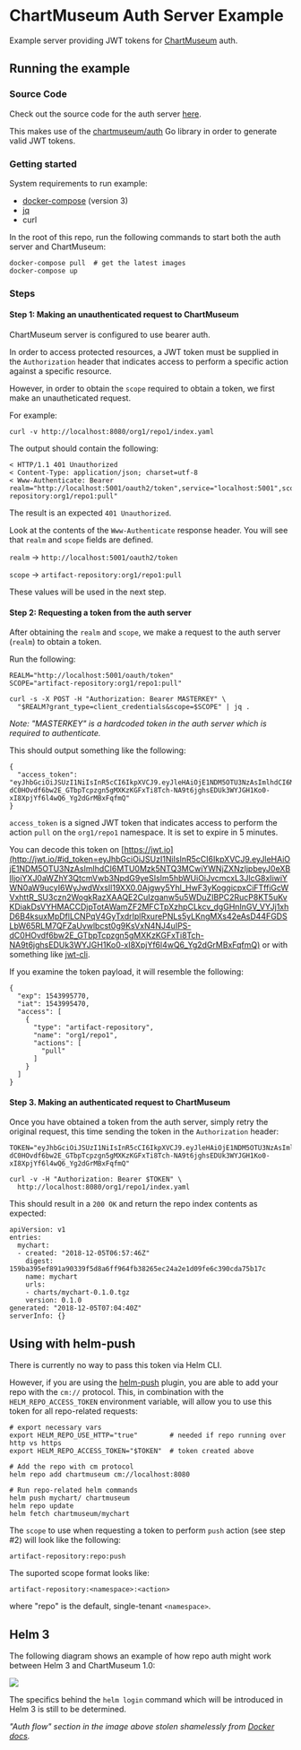 # ChartMuseum Auth Server Example

Example server providing JWT tokens for [ChartMuseum](https://github.com/helm/chartmuseum) auth.


## Running the example

### Source Code

Check out the source code for the auth server [here](authserver/main.go).

This makes use of the [chartmuseum/auth](https://github.com/chartmuseum/auth) Go library in order to generate valid JWT tokens.

### Getting started

System requirements to run example:

- [docker-compose](https://docs.docker.com/compose/) (version 3)
- [jq](https://stedolan.github.io/jq/)
- curl

In the root of this repo, run the following commands to start both the auth server and ChartMuseum:

```
docker-compose pull  # get the latest images
docker-compose up
```
### Steps

#### Step 1: Making an unauthenticated request to ChartMuseum

ChartMuseum server is configured to use bearer auth.

In order to access protected resources, a JWT token must be supplied in the `Authorization` header that indicates access to perform a specific action against a specific resource.

However, in order to obtain the `scope` required to obtain a token, we first make an unautheticated request.

For example:
```
curl -v http://localhost:8080/org1/repo1/index.yaml
```

The output should contain the following:
```
< HTTP/1.1 401 Unauthorized
< Content-Type: application/json; charset=utf-8
< Www-Authenticate: Bearer realm="http://localhost:5001/oauth2/token",service="localhost:5001",scope="artifact-repository:org1/repo1:pull"
```

The result is an expected `401 Unauthorized`.

Look at the contents of the `Www-Authenticate` response header. You will see that `realm` and `scope` fields are defined.

`realm` -> `http://localhost:5001/oauth2/token`

`scope` -> `artifact-repository:org1/repo1:pull`

These values will be used in the next step.

#### Step 2: Requesting a token from the auth server

After obtaining the `realm` and `scope`, we make a request to the auth server (`realm`) to obtain a token.

Run the following:

```
REALM="http://localhost:5001/oauth/token"
SCOPE="artifact-repository:org1/repo1:pull"

curl -s -X POST -H "Authorization: Bearer MASTERKEY" \
  "$REALM?grant_type=client_credentials&scope=$SCOPE" | jq .
```

*Note: "MASTERKEY" is a hardcoded token in the auth server which is required to authenticate.*

This should output something like the following:

```
{
  "access_token": "eyJhbGciOiJSUzI1NiIsInR5cCI6IkpXVCJ9.eyJleHAiOjE1NDM5OTU3NzAsImlhdCI6MTU0Mzk5NTQ3MCwiYWNjZXNzIjpbeyJ0eXBlIjoiYXJ0aWZhY3QtcmVwb3NpdG9yeSIsIm5hbWUiOiJvcmcxL3JlcG8xIiwiYWN0aW9ucyI6WyJwdWxsIl19XX0.0Ajgwy5Yhl_HwF3yKoggicpxCiFTffiGcWVxhttR_SU3czn2WogkRazXAAQE2CuIzganw5u5WDuZIBPC2RucP8KT5uKvKDiakDsVYHMACCDjpTotAWamZF2MFCTpXzhpCLkcv_dgGHnInGV_VYJj1xhD6B4ksuxMpDflLCNPqV4GyTxdrIplRxurePNLs5yLKngMXs42eAsD44FGDSLbW65RLM7QFZaUvwlbcst0g9KsVxN4NJ4uIPS-dC0HOvdf6bw2E_GTbpTcpzgn5gMXKzKGFxTi8Tch-NA9t6jghsEDUk3WYJGH1Ko0-xI8XpjYf6l4wQ6_Yg2dGrMBxFqfmQ"
}
```

`access_token` is a signed JWT token that indicates access to perform the action `pull` on the `org1/repo1` namespace. It is set to expire in 5 minutes.

You can decode this token on [https://jwt.io](http://jwt.io/#id_token=eyJhbGciOiJSUzI1NiIsInR5cCI6IkpXVCJ9.eyJleHAiOjE1NDM5OTU3NzAsImlhdCI6MTU0Mzk5NTQ3MCwiYWNjZXNzIjpbeyJ0eXBlIjoiYXJ0aWZhY3QtcmVwb3NpdG9yeSIsIm5hbWUiOiJvcmcxL3JlcG8xIiwiYWN0aW9ucyI6WyJwdWxsIl19XX0.0Ajgwy5Yhl_HwF3yKoggicpxCiFTffiGcWVxhttR_SU3czn2WogkRazXAAQE2CuIzganw5u5WDuZIBPC2RucP8KT5uKvKDiakDsVYHMACCDjpTotAWamZF2MFCTpXzhpCLkcv_dgGHnInGV_VYJj1xhD6B4ksuxMpDflLCNPqV4GyTxdrIplRxurePNLs5yLKngMXs42eAsD44FGDSLbW65RLM7QFZaUvwlbcst0g9KsVxN4NJ4uIPS-dC0HOvdf6bw2E_GTbpTcpzgn5gMXKzKGFxTi8Tch-NA9t6jghsEDUk3WYJGH1Ko0-xI8XpjYf6l4wQ6_Yg2dGrMBxFqfmQ) or with something like [jwt-cli](https://github.com/mike-engel/jwt-cli).

If you examine the token payload, it will resemble the following:

```
{
  "exp": 1543995770,
  "iat": 1543995470,
  "access": [
    {
      "type": "artifact-repository",
      "name": "org1/repo1",
      "actions": [
        "pull"
      ]
    }
  ]
}
```

#### Step 3. Making an authenticated request to ChartMuseum

Once you have obtained a token from the auth server, simply retry the original request, this time sending the token in the `Authorization` header:

```
TOKEN="eyJhbGciOiJSUzI1NiIsInR5cCI6IkpXVCJ9.eyJleHAiOjE1NDM5OTU3NzAsImlhdCI6MTU0Mzk5NTQ3MCwiYWNjZXNzIjpbeyJ0eXBlIjoiYXJ0aWZhY3QtcmVwb3NpdG9yeSIsIm5hbWUiOiJvcmcxL3JlcG8xIiwiYWN0aW9ucyI6WyJwdWxsIl19XX0.0Ajgwy5Yhl_HwF3yKoggicpxCiFTffiGcWVxhttR_SU3czn2WogkRazXAAQE2CuIzganw5u5WDuZIBPC2RucP8KT5uKvKDiakDsVYHMACCDjpTotAWamZF2MFCTpXzhpCLkcv_dgGHnInGV_VYJj1xhD6B4ksuxMpDflLCNPqV4GyTxdrIplRxurePNLs5yLKngMXs42eAsD44FGDSLbW65RLM7QFZaUvwlbcst0g9KsVxN4NJ4uIPS-dC0HOvdf6bw2E_GTbpTcpzgn5gMXKzKGFxTi8Tch-NA9t6jghsEDUk3WYJGH1Ko0-xI8XpjYf6l4wQ6_Yg2dGrMBxFqfmQ"

curl -v -H "Authorization: Bearer $TOKEN" \
  http://localhost:8080/org1/repo1/index.yaml
```

This should result in a `200 OK` and return the repo index contents as expected:

```
apiVersion: v1
entries:
  mychart:
  - created: "2018-12-05T06:57:46Z"
    digest: 159ba395ef891a90339f5d8a6ff964fb38265ec24a2e1d09fe6c390cda75b17c
    name: mychart
    urls:
    - charts/mychart-0.1.0.tgz
    version: 0.1.0
generated: "2018-12-05T07:04:40Z"
serverInfo: {}
```

## Using with helm-push

There is currently no way to pass this token via Helm CLI.

However, if you are using the [helm-push](https://github.com/chartmuseum/helm-push) plugin, you are able to add your repo with the `cm://` protocol. This, in combination with the `HELM_REPO_ACCESS_TOKEN` environment variable, will allow you to use this token for all repo-related requests:

```
# export necessary vars
export HELM_REPO_USE_HTTP="true"        # needed if repo running over http vs https
export HELM_REPO_ACCESS_TOKEN="$TOKEN"  # token created above

# Add the repo with cm protocol
helm repo add chartmuseum cm://localhost:8080

# Run repo-related helm commands
helm push mychart/ chartmuseum
helm repo update
helm fetch chartmuseum/mychart
```

The `scope` to use when requesting a token to perform `push` action (see step #2) will look like the following:

```
artifact-repository:repo:push
```

The suported scope format looks like:

```
artifact-repository:<namespace>:<action>
```

where "repo" is the default, single-tenant `<namespace>`.

## Helm 3

The following diagram shows an example of how repo auth might work between Helm 3 and ChartMuseum 1.0:

<img src="https://github.com/chartmuseum/auth-server-example/raw/master/helm_cli_repo_auth.png">

The specifics behind the `helm login` command which will be introduced in Helm 3 is still to be determined.

*"Auth flow" section in the image above stolen shamelessly from [Docker docs](https://docs.docker.com/registry/spec/auth/token/).*
